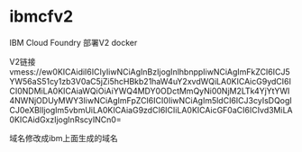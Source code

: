 # ibmcfv2
IBM Cloud Foundry 部署V2 docker

V2链接
vmess://ew0KICAidiI6ICIyIiwNCiAgInBzIjogInlhbnppIiwNCiAgImFkZCI6ICJ5YW56aS51cy1zb3V0aC5jZi5hcHBkb21haW4uY2xvdWQiLA0KICAicG9ydCI6ICI0NDMiLA0KICAiaWQiOiAiYWQ4MDY0ODctMmQyNi00NjM2LTk4YjYtYWI4NWNjODUyMWY3IiwNCiAgImFpZCI6ICI0IiwNCiAgIm5ldCI6ICJ3cyIsDQogICJ0eXBlIjogIm5vbmUiLA0KICAiaG9zdCI6ICIiLA0KICAicGF0aCI6ICIvd3MiLA0KICAidGxzIjogInRscyINCn0=

域名修改成ibm上面生成的域名
